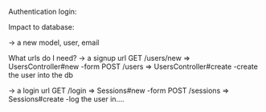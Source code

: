 Authentication login:

Impact to database:

  -> a new model, user, email

What urls do I need?
  -> a signup url
    GET /users/new => UsersController#new
      -form
    POST /users => UsersController#create
      -create the user into the db

  -> a login url
    GET /login => Sessions#new
      -form
    POST /sessions => Sessions#create
      -log the user in....
